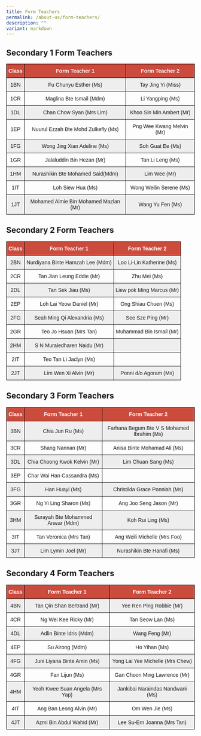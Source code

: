 ```yaml
---
title: Form Teachers
permalink: /about-us/form-teachers/
description: ""
variant: markdown
---
```

Secondary 1 Form Teachers
-------------------------

<style type="text/css">
.tg  {border-collapse:collapse;border-spacing:0;}
.tg td{border-color:black;border-style:solid;border-width:1px;font-family:Arial, sans-serif;font-size:14px;
  overflow:hidden;padding:10px 5px;word-break:normal;}
.tg th{border-color:black;border-style:solid;border-width:1px;font-family:Arial, sans-serif;font-size:14px;
  font-weight:normal;overflow:hidden;padding:10px 5px;word-break:normal;}
.tg .tg-un5n{background-color:#CB4B3D;color:#FFF;font-weight:bold;text-align:center;vertical-align:top}
.tg .tg-mgsp{background-color:#EEE;text-align:center;vertical-align:middle}
.tg .tg-nrix{text-align:center;vertical-align:middle}
</style>
<table class="tg">
<thead>
  <tr>
    <th class="tg-un5n"><span style="font-weight:bolder">Class</span></th>
    <th class="tg-un5n"><span style="font-weight:bolder">Form Teacher 1</span></th>
    <th class="tg-un5n"><span style="font-weight:bolder">Form Teacher 2</span></th>
  </tr>
</thead>
<tbody>
  <tr>
    <td class="tg-mgsp">1BN</td>
    <td class="tg-mgsp">Fu Chunyu Esther (Ms)</td>
    <td class="tg-mgsp">Tay Jing Yi (Miss)</td>
  </tr>
  <tr>
    <td class="tg-nrix">1CR</td>
    <td class="tg-nrix">Maglina Bte Ismail (Mdm)</td>
    <td class="tg-nrix">Li Yangping (Ms)</td>
  </tr>
  <tr>
    <td class="tg-mgsp">1DL</td>
    <td class="tg-mgsp">Chan Chow Syan (Mrs Lim)</td>
    <td class="tg-mgsp">Khoo Sin Min Ambert (Mr)</td>
  </tr>
  <tr>
    <td class="tg-nrix">1EP</td>
    <td class="tg-nrix">Nuurul Ezzah Bte Mohd Zulkefly (Ms)</td>
    <td class="tg-nrix">Png Wee Kwang Melvin (Mr)</td>
  </tr>
  <tr>
    <td class="tg-mgsp">1FG</td>
    <td class="tg-mgsp">Wong Jing Xian Adeline (Ms)</td>
    <td class="tg-mgsp">Soh Guat Ee (Ms)</td>
  </tr>
  <tr>
    <td class="tg-nrix">1GR</td>
    <td class="tg-nrix">Jalaluddin Bin Hezan (Mr)</td>
    <td class="tg-nrix">Tan Li Leng (Ms)</td>
  </tr>
  <tr>
    <td class="tg-mgsp">1HM</td>
    <td class="tg-mgsp">Nurashikin Bte Mohamed Said(Mdm)</td>
    <td class="tg-mgsp">Lim Wee (Mr)</td>
  </tr>
  <tr>
    <td class="tg-nrix">1IT</td>
    <td class="tg-nrix">Loh Siew Hua (Ms)</td>
    <td class="tg-nrix">Wong Weilin Serene (Ms)</td>
  </tr>
  <tr>
    <td class="tg-mgsp">1JT</td>
    <td class="tg-mgsp">Mohamed Almie Bin Mohamed Mazlan (Mr)</td>
    <td class="tg-mgsp">Wang Yu Fen (Ms)</td>
  </tr>
</tbody>
</table>

Secondary 2 Form Teachers
-------------------------

<style type="text/css">
.tg  {border-collapse:collapse;border-spacing:0;}
.tg td{border-color:black;border-style:solid;border-width:1px;font-family:Arial, sans-serif;font-size:14px;
  overflow:hidden;padding:10px 5px;word-break:normal;}
.tg th{border-color:black;border-style:solid;border-width:1px;font-family:Arial, sans-serif;font-size:14px;
  font-weight:normal;overflow:hidden;padding:10px 5px;word-break:normal;}
.tg .tg-un5n{background-color:#CB4B3D;color:#FFF;font-weight:bold;text-align:center;vertical-align:top}
.tg .tg-mgsp{background-color:#EEE;text-align:center;vertical-align:middle}
.tg .tg-nrix{text-align:center;vertical-align:middle}
</style>
<table class="tg">
<thead>
  <tr>
    <th class="tg-un5n"><span style="font-weight:bolder">Class</span></th>
    <th class="tg-un5n"><span style="font-weight:bolder">Form Teacher 1</span></th>
    <th class="tg-un5n"><span style="font-weight:bolder">Form Teacher 2</span></th>
  </tr>
</thead>
<tbody>
  <tr>
    <td class="tg-mgsp">2BN</td>
    <td class="tg-mgsp">Nurdiyana Binte Hamzah Lee (Mdm)</td>
    <td class="tg-mgsp">Loo Li-Lin Katherine (Ms)</td>
  </tr>
  <tr>
    <td class="tg-nrix">2CR</td>
    <td class="tg-nrix">Tan Jian Leung Eddie (Mr)</td>
    <td class="tg-nrix">Zhu Mei (Ms)</td>
  </tr>
  <tr>
    <td class="tg-mgsp">2DL</td>
    <td class="tg-mgsp">Tan Sek Jiau (Ms)</td>
    <td class="tg-mgsp">Liew pok Ming Marcus (Mr)</td>
  </tr>
  <tr>
    <td class="tg-nrix">2EP</td>
    <td class="tg-nrix">Loh Lai Yeow Daniel (Mr)</td>
    <td class="tg-nrix">Ong Shiau Chuen (Ms)</td>
  </tr>
  <tr>
    <td class="tg-mgsp">2FG</td>
    <td class="tg-mgsp">Seah Ming Qi Alexandria (Ms)</td>
    <td class="tg-mgsp">See Sze Ping (Mr)</td>
  </tr>
  <tr>
    <td class="tg-nrix">2GR</td>
    <td class="tg-nrix">Teo Jo Hsuan (Mrs Tan)</td>
    <td class="tg-nrix">Muhammad Bin Ismail (Mr)</td>
  </tr>
  <tr>
    <td class="tg-mgsp">2HM</td>
    <td class="tg-mgsp">S N Muraledharen Naidu (Mr)</td>
    <td class="tg-mgsp"></td>
  </tr>
  <tr>
    <td class="tg-nrix">2IT</td>
    <td class="tg-nrix">Teo Tan Li Jaclyn (Ms)</td>
    <td class="tg-nrix"></td>
  </tr>
  <tr>
    <td class="tg-mgsp">2JT</td>
    <td class="tg-mgsp">Lim Wen Xi Alvin (Mr)</td>
    <td class="tg-mgsp">Ponni d/o Agoram (Ms)</td>
  </tr>
</tbody>
</table>

Secondary 3 Form Teachers
-------------------------


<style type="text/css">
.tg  {border-collapse:collapse;border-spacing:0;}
.tg td{border-color:black;border-style:solid;border-width:1px;font-family:Arial, sans-serif;font-size:14px;
  overflow:hidden;padding:10px 5px;word-break:normal;}
.tg th{border-color:black;border-style:solid;border-width:1px;font-family:Arial, sans-serif;font-size:14px;
  font-weight:normal;overflow:hidden;padding:10px 5px;word-break:normal;}
.tg .tg-un5n{background-color:#CB4B3D;color:#FFF;font-weight:bold;text-align:center;vertical-align:top}
.tg .tg-mgsp{background-color:#EEE;text-align:center;vertical-align:middle}
.tg .tg-nrix{text-align:center;vertical-align:middle}
</style>
<table class="tg">
<thead>
  <tr>
    <th class="tg-un5n"><span style="font-weight:bolder">Class</span></th>
    <th class="tg-un5n"><span style="font-weight:bolder">Form Teacher 1</span></th>
    <th class="tg-un5n"><span style="font-weight:bolder">Form Teacher 2</span></th>
  </tr>
</thead>
<tbody>
  <tr>
    <td class="tg-mgsp">3BN</td>
    <td class="tg-mgsp">Chia Jun Ru (Ms)</td>
    <td class="tg-mgsp">Farhana Begum Bte V S Mohamed Ibrahim (Ms)</td>
  </tr>
  <tr>
    <td class="tg-nrix">3CR</td>
    <td class="tg-nrix">Shang Nannan (Mr)</td>
    <td class="tg-nrix">Anisa Binte Mohamad Ali (Ms)</td>
  </tr>
  <tr>
    <td class="tg-mgsp">3DL</td>
    <td class="tg-mgsp">Chia Choong Kwok Kelvin (Mr)</td>
    <td class="tg-mgsp">Lim Chuan Sang (Ms)</td>
  </tr>
  <tr>
    <td class="tg-nrix">3EP</td>
    <td class="tg-nrix">Char Wai Han Cassandra (Ms)</td>
    <td class="tg-nrix"></td>
  </tr>
  <tr>
    <td class="tg-mgsp">3FG</td>
    <td class="tg-mgsp">Han Huayi (Ms)</td>
    <td class="tg-mgsp">Christilda Grace Ponniah (Ms)</td>
  </tr>
  <tr>
    <td class="tg-nrix">3GR</td>
    <td class="tg-nrix">Ng Yi Ling Sharon (Ms)</td>
    <td class="tg-nrix">Ang Joo Seng Jason (Mr)</td>
  </tr>
  <tr>
    <td class="tg-mgsp">3HM</td>
    <td class="tg-mgsp">Surayah Bte Mohammed Anwar (Mdm)</td>
    <td class="tg-mgsp">Koh Rui Ling (Ms)</td>
  </tr>
  <tr>
    <td class="tg-nrix">3IT</td>
    <td class="tg-nrix">Tan Veronica (Mrs Tan)</td>
    <td class="tg-nrix">Ang Weili Michelle (Mrs Foo)</td>
  </tr>
  <tr>
    <td class="tg-mgsp">3JT</td>
    <td class="tg-mgsp">Lim Lymin Joel (Mr)</td>
    <td class="tg-mgsp">Nurashikin Bte Hanafi (Ms)</td>
  </tr>
</tbody>
</table>

Secondary 4 Form Teachers
-------------------------

<style type="text/css">
.tg  {border-collapse:collapse;border-spacing:0;}
.tg td{border-color:black;border-style:solid;border-width:1px;font-family:Arial, sans-serif;font-size:14px;
  overflow:hidden;padding:10px 5px;word-break:normal;}
.tg th{border-color:black;border-style:solid;border-width:1px;font-family:Arial, sans-serif;font-size:14px;
  font-weight:normal;overflow:hidden;padding:10px 5px;word-break:normal;}
.tg .tg-un5n{background-color:#CB4B3D;color:#FFF;font-weight:bold;text-align:center;vertical-align:top}
.tg .tg-mgsp{background-color:#EEE;text-align:center;vertical-align:middle}
.tg .tg-nrix{text-align:center;vertical-align:middle}
</style>
<table class="tg">
<thead>
  <tr>
    <th class="tg-un5n"><span style="font-weight:bolder">Class</span></th>
    <th class="tg-un5n"><span style="font-weight:bolder">Form Teacher 1</span></th>
    <th class="tg-un5n"><span style="font-weight:bolder">Form Teacher 2</span></th>
  </tr>
</thead>
<tbody>
  <tr>
    <td class="tg-mgsp">4BN</td>
    <td class="tg-mgsp">Tan Qin Shan Bertrand (Mr)</td>
    <td class="tg-mgsp">Yee Ren Ping Robbie (Mr)</td>
  </tr>
  <tr>
    <td class="tg-nrix">4CR</td>
    <td class="tg-nrix">Ng Wei Kee Ricky (Mr)</td>
    <td class="tg-nrix">Tan Seow Lan (Ms)</td>
  </tr>
  <tr>
    <td class="tg-mgsp">4DL</td>
    <td class="tg-mgsp">Adlin Binte Idris (Mdm)</td>
    <td class="tg-mgsp">Wang Feng (Mr)</td>
  </tr>
  <tr>
    <td class="tg-nrix">4EP</td>
    <td class="tg-nrix">Su Airong (Mdm)</td>
    <td class="tg-nrix">Ho Yihan (Ms)</td>
  </tr>
  <tr>
    <td class="tg-mgsp">4FG</td>
    <td class="tg-mgsp">Juni Liyana Binte Amin (Ms)</td>
    <td class="tg-mgsp">Yong Lai Yee Michelle (Mrs Chew)</td>
  </tr>
  <tr>
    <td class="tg-nrix">4GR</td>
    <td class="tg-nrix">Fan Lijun (Ms)</td>
    <td class="tg-nrix">Gan Choon Ming Lawrence (Mr)</td>
  </tr>
  <tr>
    <td class="tg-mgsp">4HM</td>
    <td class="tg-mgsp">Yeoh Kwee Suan Angela (Mrs Yap)</td>
    <td class="tg-mgsp">Jankibai Naraindas Nandwani (Ms)</td>
  </tr>
  <tr>
    <td class="tg-nrix">4IT</td>
    <td class="tg-nrix">Ang Ban Leong Alvin (Mr)</td>
    <td class="tg-nrix">Om Wen Jie (Ms)</td>
  </tr>
  <tr>
    <td class="tg-mgsp">4JT</td>
    <td class="tg-mgsp">Azmi Bin Abdul Wahid (Mr)</td>
    <td class="tg-mgsp">Lee Su-Ern Joanna (Mrs Tan)</td>
  </tr>
</tbody>
</table>